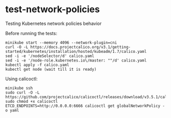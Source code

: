 # test-network-policies
Testing Kubernetes network policies behavior

Before running the tests:
```
minikube start --memory 4096 --network-plugin=cni
curl -O -L https://docs.projectcalico.org/v3.1/getting-started/kubernetes/installation/hosted/kubeadm/1.7/calico.yaml
sed -i -e '/nodeSelector/d' calico.yaml
sed -i -e '/node-role.kubernetes.io\/master: ""/d' calico.yaml
kubectl apply -f calico.yaml
kubectl get node (wait till it is ready)
```

Using calicoctl:
```
minikube ssh
sudo curl -O -L  https://github.com/projectcalico/calicoctl/releases/download/v3.5.1/calicoctl
sudo chmod +x calicoctl
ETCD_ENDPOINTS=http://0.0.0.0:6666 calicoctl get globalNetworkPolicy -o yaml
```